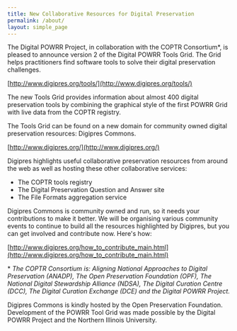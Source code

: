 ```yaml
---
title: New Collaborative Resources for Digital Preservation
permalink: /about/
layout: simple_page
---
```

The Digital POWRR Project, in collaboration with the COPTR Consortium*, is pleased to announce version 2 of the Digital POWRR Tools Grid. The Grid helps practitioners find software tools to solve their digital preservation challenges.

[http://www.digipres.org/tools/](http://www.digipres.org/tools/)

The new Tools Grid provides information about almost 400 digital preservation tools by combining the graphical style of the first POWRR Grid with live data from the COPTR registry.

The Tools Grid can be found on a new domain for community owned digital preservation resources: Digipres Commons.

[http://www.digipres.org/](http://www.digipres.org/)

Digipres highlights useful collaborative preservation resources from around the web as well as hosting these other collaborative services:

* The COPTR tools registry
* The Digital Preservation Question and Answer site
* The File Formats aggregation service

Digipres Commons is community owned and run, so it needs your contributions to make it better. We will be organising various community events to continue to build all the resources highlighted by Digipres, but you can get involved and contribute now. Here's how:

[http://www.digipres.org/how_to_contribute_main.html](http://www.digipres.org/how_to_contribute_main.html)

\* _The COPTR Consortium is: Aligning National Approaches to Digital Preservation (ANADP), The Open Preservation Foundation (OPF), The National Digital Stewardship Alliance (NDSA), The Digital Curation Centre (DCC), The Digital Curation Exchange (DCE) and the Digital POWRR Project._

Digipres Commons is kindly hosted by the Open Preservation Foundation. Development of the POWRR Tool Grid was made possible by the Digital POWRR Project and the Northern Illinois University.
